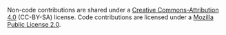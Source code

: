 Non-code contributions are shared under a [Creative Commons-Attribution 4.0](https://creativecommons.org/licenses/by/4.0/) (CC-BY-SA) license. Code contributions are licensed under a [Mozilla Public License 2.0](https://www.mozilla.org/en-US/MPL/2.0/).